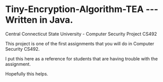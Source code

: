 # Tiny-Encryption-Algorithm-TEA --- Written in Java.
Central Connecticut State University - Computer Security Project CS492



This project is one of the first assignments that you will do in Computer Security CS492.

I put this here as a reference for students that are having trouble with the assignment.

Hopefully this helps.


